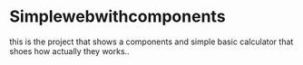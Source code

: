 # Simplewebwithcomponents
this is the project that shows a components and simple basic calculator that shoes how actually they works..
